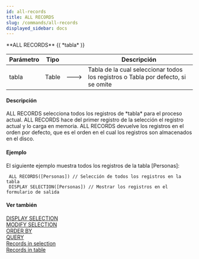 ```yaml
---
id: all-records
title: ALL RECORDS
slug: /commands/all-records
displayed_sidebar: docs
---
```


<!--REF #_command_.ALL RECORDS.Syntax-->**ALL RECORDS** {( *tabla* )}<!-- END REF-->
<!--REF #_command_.ALL RECORDS.Params-->
| Parámetro | Tipo |  | Descripción |
| --- | --- | --- | --- |
| tabla | Table | &#x1F852; | Tabla de la cual seleccionar todos los registros o Tabla por defecto, si se omite |

<!-- END REF-->

#### Descripción 

<!--REF #_command_.ALL RECORDS.Summary-->ALL RECORDS selecciona todos los registros de *tabla* para el proceso actual.<!-- END REF--> ALL RECORDS hace del primer registro de la selección el registro actual y lo carga en memoria. ALL RECORDS devuelve los registros en el orden por defecto, que es el orden en el cual los registros son almacenados en el disco.

#### Ejemplo 

El siguiente ejemplo muestra todos los registros de la tabla \[Personas\]:

```4d
 ALL RECORDS([Personas]) // Selección de todos los registros en la tabla
 DISPLAY SELECTION([Personas]) // Mostrar los registros en el formulario de salida
```

#### Ver también 

[DISPLAY SELECTION](display-selection.md)  
[MODIFY SELECTION](modify-selection.md)  
[ORDER BY](order-by.md)  
[QUERY](query.md)  
[Records in selection](records-in-selection.md)  
[Records in table](records-in-table.md)  
